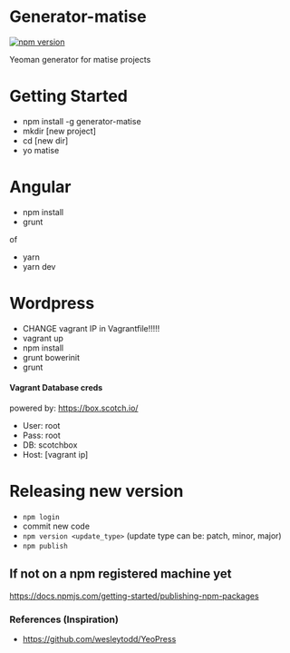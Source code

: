 # Generator-matise
[![npm version](https://badge.fury.io/js/generator-matise.svg)](http://badge.fury.io/js/generator-matise)

Yeoman generator for matise projects


# Getting Started
- npm install -g generator-matise
- mkdir [new project]
- cd [new dir]
- yo matise

# Angular
- npm install
- grunt

of

- yarn
- yarn dev

# Wordpress
- CHANGE vagrant IP in Vagrantfile!!!!!
- vagrant up
- npm install
- grunt bowerinit
- grunt

#### Vagrant Database creds
powered by: https://box.scotch.io/

- User: root
- Pass: root
- DB: scotchbox
- Host: [vagrant ip]

# Releasing new version
- `npm login`
- commit new code
- `npm version <update_type>` (update type can be: patch, minor, major)
- `npm publish`

## If not on a npm registered machine yet
https://docs.npmjs.com/getting-started/publishing-npm-packages

### References (Inspiration)
- https://github.com/wesleytodd/YeoPress
